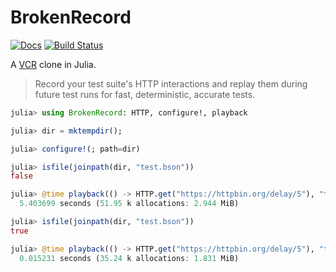 # BrokenRecord

[![Docs](https://img.shields.io/badge/docs-stable-blue.svg)](https://docs.cdg.dev/BrokenRecord.jl/stable)
[![Build Status](https://travis-ci.com/christopher-dG/BrokenRecord.jl.svg?branch=master)](https://travis-ci.com/christopher-dG/BrokenRecord.jl)

A [VCR](https://github.com/vcr/vcr) clone in Julia.

> Record your test suite's HTTP interactions and replay them during future test runs for fast, deterministic, accurate tests.

```jl
julia> using BrokenRecord: HTTP, configure!, playback

julia> dir = mktempdir();

julia> configure!(; path=dir)

julia> isfile(joinpath(dir, "test.bson"))
false

julia> @time playback(() -> HTTP.get("https://httpbin.org/delay/5"), "test.bson");
  5.403699 seconds (51.95 k allocations: 2.944 MiB)

julia> isfile(joinpath(dir, "test.bson"))
true

julia> @time playback(() -> HTTP.get("https://httpbin.org/delay/5"), "test.bson");
  0.015231 seconds (35.24 k allocations: 1.831 MiB)
```
